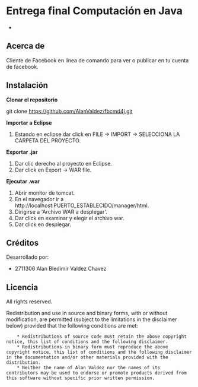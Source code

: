 # Entrega final Computación en Java
+
## Acerca de
Cliente de Facebook en línea de comando para ver o publicar en tu cuenta de facebook.

## Instalación
**Clonar el repositorio**  

git clone https://github.com/AlanValdez/fbcmd4j.git

**Importar a Eclipse**  
1. Estando en eclipse dar click en FILE -> IMPORT -> SELECCIONA LA CARPETA DEL PROYECTO.

**Exportar .jar**  
1. Dar clic derecho al proyecto en Eclipse.
2. Dar click en Export -> WAR file.

**Ejecutar .war**  
1. Abrir monitor de tomcat.
2. En el navegador ir a http://localhost:PUERTO_ESTABLECIDO/manager/html.
3. Dirigirse a 'Archivo WAR a desplegar'.
4. Dar click en examinar y elegir el archivo war.
5. Dar click en desplegar.




## Créditos
Desarrollado por:
- 2711306 Alan Bledimir Valdez Chavez

## Licencia 
All rights reserved.

Redistribution and use in source and binary forms, with or without modification, are permitted (subject to the limitations in the disclaimer below) provided that the following conditions are met:

        * Redistributions of source code must retain the above copyright notice, this list of conditions and the following disclaimer.
        * Redistributions in binary form must reproduce the above copyright notice, this list of conditions and the following disclaimer in the documentation and/or other materials provided with the distribution.
        * Neither the name of Alan Valdez nor the names of its contributors may be used to endorse or promote products derived from this software without specific prior written permission.


